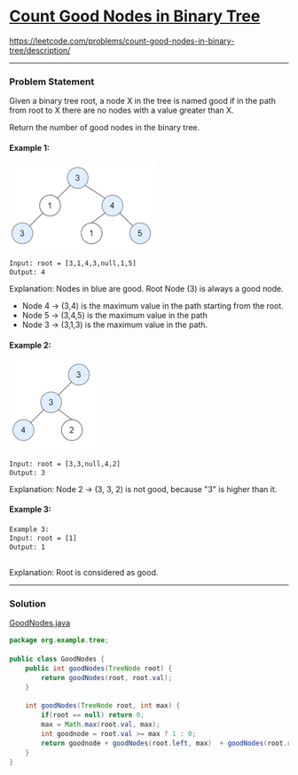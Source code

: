 # [Count Good Nodes in Binary Tree](https://leetcode.com/problems/count-good-nodes-in-binary-tree/description/)
https://leetcode.com/problems/count-good-nodes-in-binary-tree/description/
<hr />

### Problem Statement
Given a binary tree root, a node X in the tree is named good if in the path from root to X there are no nodes with a value greater than X.

Return the number of good nodes in the binary tree.

#### Example 1:
![img](./good_nodes_1.png)
```
Input: root = [3,1,4,3,null,1,5]
Output: 4
```
Explanation: Nodes in blue are good.
Root Node (3) is always a good node.
- Node 4 -> (3,4) is the maximum value in the path starting from the root.
- Node 5 -> (3,4,5) is the maximum value in the path
- Node 3 -> (3,1,3) is the maximum value in the path.
#### Example 2:
![img](./good_nodes_2.png)
```
Input: root = [3,3,null,4,2]
Output: 3
```
Explanation: Node 2 -> (3, 3, 2) is not good, because "3" is higher than it.

#### Example 3:

```
Example 3:
Input: root = [1]
Output: 1
 
```
Explanation: Root is considered as good.

<hr />

### Solution

[GoodNodes.java](../../src/main/java/org/example/tree/GoodNodes.java)

```java
package org.example.tree;

public class GoodNodes {
    public int goodNodes(TreeNode root) {
        return goodNodes(root, root.val);
    }

    int goodNodes(TreeNode root, int max) {
        if(root == null) return 0;
        max = Math.max(root.val, max);
        int goodnode = root.val >= max ? 1 : 0;
        return goodnode + goodNodes(root.left, max)  + goodNodes(root.right, max);
    }
}

```